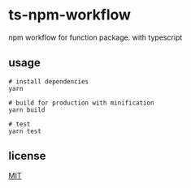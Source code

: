 # ts-npm-workflow

npm workflow for function package. with typescript

## usage

```
# install dependencies
yarn

# build for production with minification
yarn build

# test
yarn test
```

## license

[MIT](./LICENSE)
